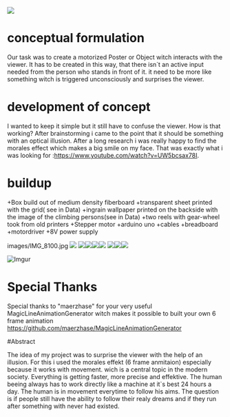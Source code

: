 ![](images/motorheader.jpg)
# conceptual formulation

Our task was to create a motorized Poster or Object witch interacts with the viewer. It has to be created in this way, that there isn´t an active input needed from the person who stands in front of it.
it need to be more like something witch is triggered unconsciously and surprises the viewer. 

# development of concept

I wanted to keep it simple but it still have to confuse the viewer. How is that working? After brainstorming i came to the point that it should be something with an optical illusion. After a long research i was really happy to find the morales effect which makes a big smile on my face. That was exactly what i was looking for :https://www.youtube.com/watch?v=UW5bcsax78I.

# buildup

+Box build out of medium density fiberboard
+transparent sheet printed with the grid( see in Data)
+ingrain wallpaper printed on the backside with the image of the climbing persons(see in Data)
+two reels with gear-wheel took from old printers
+Stepper motor
+arduino uno
+cables
+breadboard
+motordriver
+8V power supply

images/IMG_8100.jpg
![](images/IMG_8100.jpg) ![](images/IMG_8101.jpg)![](images/IMG_8102.jpg)![](images/IMG_8103.jpg)![](images/IMG_8104.jpg)
![](images/IMG_8106.jpg)![](images/IMG_8108.jpg)![](images/IMG_8109.jpg)



![Imgur](http://i.imgur.com/tIwwKnB.gif)









# Special Thanks

Special thanks to "maerzhase" for your very useful MagicLineAnimationGenerator witch makes it possible to built your own 6 frame animation https://github.com/maerzhase/MagicLineAnimationGenerator

#Abstract

The idea of my project was to surprise the viewer with the help of an illusion. For this i used the morales effekt (6 frame anmitaion) especially because it works with movement. wich is a central topic in the modern society. Everything is getting faster, more precise and effektive. The human beeing always has to work  directly like a machine  at it`s best 24 hours a day. The human is in movement everytime to follow his aims. The question is if people still have the ability to follow their realy dreams and if they run after something with never had existed.


